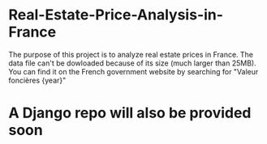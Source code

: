 # Real-Estate-Price-Analysis-in-France

The purpose of this project is to analyze real estate prices in France.
The data file can't be dowloaded because of its size (much larger than 25MB). You can find it on the French government website by searching for "Valeur foncières {year}"

# A Django repo will also be provided soon
